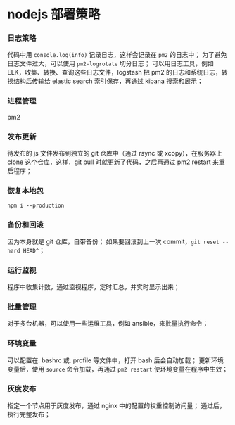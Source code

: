 # nodejs 部署策略

### 日志策略

代码中用 `console.log(info)` 记录日志，这样会记录在 `pm2` 的日志中；
为了避免日志文件过大，可以使用 `pm2-logrotate` 切分日志；
可以用日志工具，例如 ELK，收集、转换、查询这些日志文件，logstash 把 pm2 的日志和系统日志，转换结构后传输给 elastic search 索引保存，再通过 kibana 搜索和展示；

### 进程管理

pm2

### 发布更新

待发布的 js 文件发布到独立的 git 仓库中（通过 rsync 或 xcopy），在服务器上 clone 这个仓库，这样，git pull 时就更新了代码，之后再通过 pm2 restart 来重启程序；

### 恢复本地包

`npm i --production`

### 备份和回滚

因为本身就是 git 仓库，自带备份；
如果要回滚到上一次 commit，`git reset --hard HEAD^`；

### 运行监视

程序中收集计数，通过监视程序，定时汇总，并实时显示出来；

### 批量管理

对于多台机器，可以使用一些运维工具，例如 ansible，来批量执行命令；

### 环境变量

可以配置在. bashrc 或. profile 等文件中，打开 bash 后会自动加载；
更新环境变量后，使用 `source` 命令加载，再通过 `pm2 restart` 使环境变量在程序中生效；

### 灰度发布

指定一个节点用于灰度发布，通过 nginx 中的配置的权重控制访问量；
通过后，执行完整发布；
